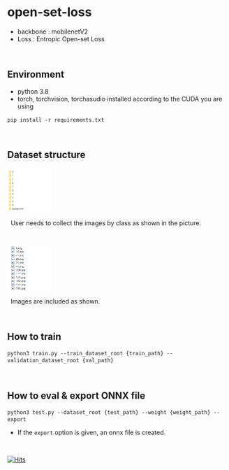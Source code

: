 # open-set-loss
- backbone : mobilenetV2  
- Loss : Entropic Open-set Loss

&#160;

## Environment
- python 3.8
- torch, torchvision, torchasudio installed according to the CUDA you are using
```
pip install -r requirements.txt
```

&#160;

## Dataset structure
<img src="./img/image1.PNG" width="100" height="100">  

&#160;
User needs to collect the images by class as shown in the picture.

&#160;

<img src="./img/image2.PNG" width="100" height="100">

&#160; 
Images are included as shown.

&#160; 

## How to train
```
python3 train.py --train_dataset_root {train_path} --validation_dataset_root {val_path} 
```

&#160;

## How to eval & export ONNX file
```
python3 test.py --dataset_root {test_path} --weight {weight_path} --export
```
- If the `export` option is given, an onnx file is created.

&#160;

[![Hits](https://hits.seeyoufarm.com/api/count/incr/badge.svg?url=https%3A%2F%2Fgithub.com%2Fys-jo%2Fopen-set-loss&count_bg=%233D46C8&title_bg=%23848E00&icon=&icon_color=%23E7E7E7&title=hits&edge_flat=false)](https://hits.seeyoufarm.com)